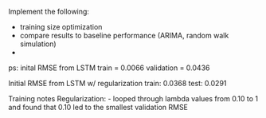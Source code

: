 Implement the following:
- training size optimization
- compare results to baseline performance (ARIMA, random walk simulation)
- 

ps: inital RMSE from LSTM
    train = 0.0066
    validation = 0.0436

Initial RMSE from LSTM w/ regularization
    train: 0.0368
    test: 0.0291

Training notes
    Regularization:
        - looped through lambda values from 0.10 to 1 and found that 0.10 led to the smallest validation RMSE